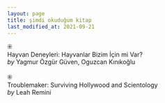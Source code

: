```yaml
---
layout: page
title: şimdi okuduğum kitap
last_modified_at: 2021-09-21
---
```


⁜  
Hayvan Deneyleri: Hayvanlar Bizim İçin mi Var?  
<i>by</i> Yagmur Özgür Güven, Oguzcan Kınıkoğlu  
<br />
⁜  
Troublemaker: Surviving Hollywood and Scientology  
<i>by</i> Leah Remini  
<br />
